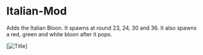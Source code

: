 # Italian-Mod
Adds the Italian Bloon. It spawns at round 23, 24, 30 and 36. It also spawns a red, green and white bloon after it pops.

[![Title](https://avatars.githubusercontent.com/u/116099377?s=400&u=e8e5a79a9e4320c16f73f994b957c606c7e9beca&v=4)]

